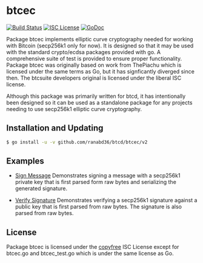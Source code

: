 btcec
=====

[![Build Status](https://github.com/ranabd36/btcd/workflows/Build%20and%20Test/badge.svg)](https://github.com/ranabd36/btcd/actions)
[![ISC License](http://img.shields.io/badge/license-ISC-blue.svg)](http://copyfree.org)
[![GoDoc](https://pkg.go.dev/github.com/ranabd36/btcd/btcec/v2?status.png)](https://pkg.go.dev/github.com/ranabd36/btcd/btcec/v2)

Package btcec implements elliptic curve cryptography needed for working with
Bitcoin (secp256k1 only for now). It is designed so that it may be used with the
standard crypto/ecdsa packages provided with go.  A comprehensive suite of test
is provided to ensure proper functionality.  Package btcec was originally based
on work from ThePiachu which is licensed under the same terms as Go, but it has
signficantly diverged since then.  The btcsuite developers original is licensed
under the liberal ISC license.

Although this package was primarily written for btcd, it has intentionally been
designed so it can be used as a standalone package for any projects needing to
use secp256k1 elliptic curve cryptography.

## Installation and Updating

```bash
$ go install -u -v github.com/ranabd36/btcd/btcec/v2
```

## Examples

* [Sign Message](https://pkg.go.dev/github.com/ranabd36/btcd/btcec/v2#example-package--SignMessage)
  Demonstrates signing a message with a secp256k1 private key that is first
  parsed form raw bytes and serializing the generated signature.

* [Verify Signature](https://pkg.go.dev/github.com/ranabd36/btcd/btcec/v2#example-package--VerifySignature)
  Demonstrates verifying a secp256k1 signature against a public key that is
  first parsed from raw bytes.  The signature is also parsed from raw bytes.

## License

Package btcec is licensed under the [copyfree](http://copyfree.org) ISC License
except for btcec.go and btcec_test.go which is under the same license as Go.
